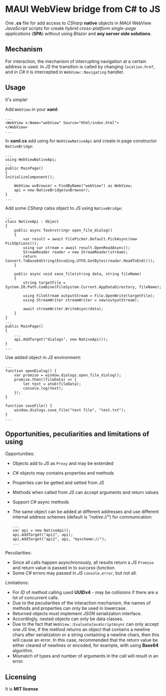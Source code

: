 # MAUI WebView bridge from C# to JS

One **.cs** file for add access to *CSharp* **native** objects in *MAUI* WebView *JavaScript* scripts for create *hybrid* *cross-platform* *single-page applications* (**SPA**) without using *Blazor* and **any server side solutions**.

## Mechanism

For interaction, the mechanism of interrupting navigation at a certain address is used. In *JS* the transition is called by changing `location.href`, and in *C#* it is intercepted in `WebView::Navigating` handler.

## Usage

It's simple!

Add `WebView` in your **xaml**:

    ...
    <WebView x:Name="webView" Source="Html/index.html">
    </WebView>
    ...

In **xaml.cs** add using for `WebViewNativeApi` and create in page constructor `NativeBridge`:

    ...
    using WebViewNativeApi;
    ...
    public MainPage()
    {
	InitializeComponent();

        WebView wvBrowser = FindByName("webView") as WebView;
        api = new NativeBridge(wvBrowser);
    }
    ...
    
Add some *CSharp* calss object to *JS* using `NativeBridge`:

    ...
    class NativeApi : Object
    {
        public async Task<string> open_file_dialog()
        {
            var result = await FilePicker.Default.PickAsync(new PickOptions());
            using var stream = await result.OpenReadAsync();
            StreamReader reader = new StreamReader(stream);
            return Convert.ToBase64String(Encoding.UTF8.GetBytes(reader.ReadToEnd()));
        }

        public async void save_file(string data, string fileName)
        {
            string targetFile = System.IO.Path.Combine(FileSystem.Current.AppDataDirectory, fileName);

            using FileStream outputStream = File.OpenWrite(targetFile);
            using StreamWriter streamWriter = new(outputStream);

            await streamWriter.WriteAsync(data);
        }
    }
    ...
    public MainPage()
    {
        ...
        api.AddTarget("dialogs", new NativeApi());
    }
    ...

Use added object in *JS* environment:

    ...
    function openDialog() {
        var promise = window.dialogs.open_file_dialog();
        promise.then((fileData) => {
            let text = atob(fileData);
            console.log(text);
        });
    }

    function saveFile() {
        window.dialogs.save_file("test file", "test.txt");
    }
    ...

## Opportunities, peculiarities and limitations of using

Opportunities:

 - Objects add to *JS* as `Proxy` and may be extended
 - *C#* objects may contains properties and methods
 - Properties can be getted and setted from *JS*
 - Methods when called from *JS* can accept arguments and return values
 - Support *C#* async methods
 - The same object can be added at different addresses and use different internal address schemes (default is *"native://"*) for communication:
 
       ...
       var api = new NativeApi();
       api.AddTarget("api1", api);
       api.AddTarget("api2", api, "myscheme://");
       ...

Peculiarities:

 - Since all calls happen asynchronously, all results return a *JS* `Promise` and return value is passed in to *success-function*.
 - Some *C#* errors may passed in *JS* `console.error`, but not all.
 
Limitations:

 - For *ID* of method calling used **UUIDv4** - may be collisions if there are a lot of concurrent calls.
 - Due to the peculiarities of the interaction mechanism, the names of methods and properties can only be used in lowercase.
 - Returned objects must implement *JSON* serialization interface.
 - Accordingly, nested objects can only be data classes.
 - Due to the fact that `WebView::EvaluateJavaScriptAsync` can only accept one *JS* line, if the method returns an object that contains a newline chars after serialization or a string containing a newline chars, then this will cause an error. In this case, recommended that the return value be either cleared of newlines or encoded, for example, with using **Base64** algorithm.
 - Mismatch of types and number of arguments in the call will result in an error.
 
## Licensing

It is **MIT license**
